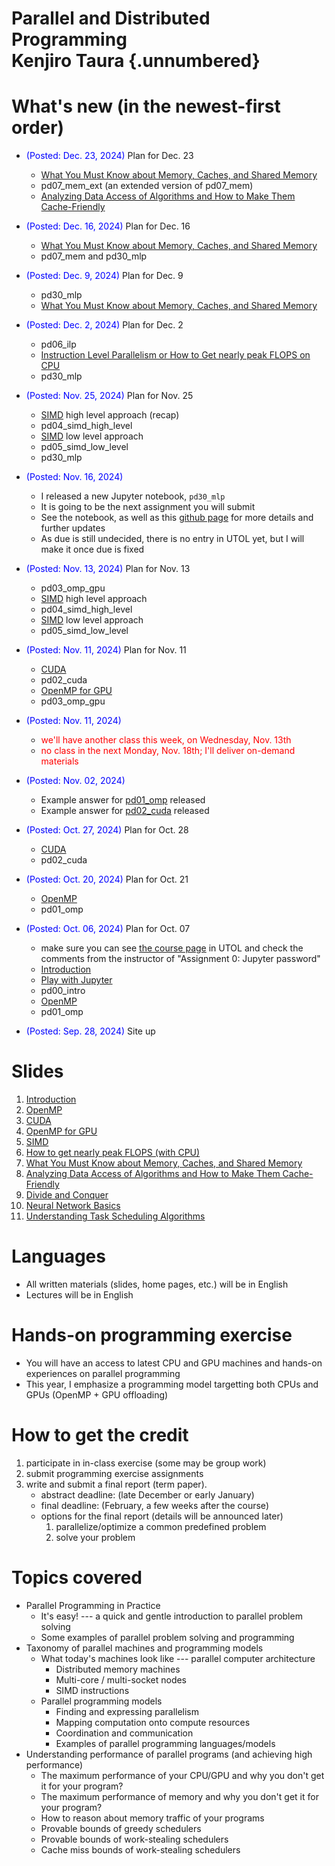 <link rel="stylesheet" href="scripts/style.css">

# Parallel and Distributed Programming <br/> Kenjiro Taura {.unnumbered}

# What's new (in the newest-first order)

* <font color=blue>(Posted: Dec. 23, 2024)</font> Plan for Dec. 23
  * [What You Must Know about Memory, Caches, and Shared Memory](slides/memory.pdf)
  * pd07\_mem\_ext (an extended version of pd07\_mem)
  * [Analyzing Data Access of Algorithms and How to Make Them Cache-Friendly](slides/cache.pdf)
  
* <font color=blue>(Posted: Dec. 16, 2024)</font> Plan for Dec. 16
  * [What You Must Know about Memory, Caches, and Shared Memory](slides/memory.pdf)
  * pd07\_mem and pd30\_mlp

* <font color=blue>(Posted: Dec. 9, 2024)</font> Plan for Dec. 9
  * pd30\_mlp
  * [What You Must Know about Memory, Caches, and Shared Memory](slides/memory.pdf)

* <font color=blue>(Posted: Dec. 2, 2024)</font> Plan for Dec. 2
  * pd06\_ilp
  * [Instruction Level Parallelism or How to Get nearly peak FLOPS on CPU](slides/peak_cpu.pdf)
  * pd30\_mlp
  
* <font color=blue>(Posted: Nov. 25, 2024)</font> Plan for Nov. 25
  * [SIMD](slides/simd.pdf) high level approach (recap)
  * pd04\_simd\_high\_level
  * [SIMD](slides/simd.pdf) low level approach
  * pd05\_simd\_low\_level
  * pd30\_mlp

* <font color=blue>(Posted: Nov. 16, 2024)</font> 
  * I released a new Jupyter notebook, `pd30_mlp`
  * It is going to be the next assignment you will submit  
  * See the notebook, as well as this [github page](https://github.com/taura/parallel-distributed-programming-code-2024/tree/main/30mlp) for more details and further updates
  * As due is still undecided, there is no entry in UTOL yet, but I will make it once due is fixed

* <font color=blue>(Posted: Nov. 13, 2024)</font> Plan for Nov. 13
  * pd03\_omp\_gpu
  * [SIMD](slides/simd.pdf) high level approach
  * pd04\_simd\_high\_level
  * [SIMD](slides/simd.pdf) low level approach
  * pd05\_simd\_low\_level

* <font color=blue>(Posted: Nov. 11, 2024)</font> Plan for Nov. 11
  * [CUDA](slides/cuda.pdf)
  * pd02\_cuda
  * [OpenMP for GPU](slides/openmp_gpu.pdf)
  * pd03\_omp\_gpu

* <font color=blue>(Posted: Nov. 11, 2024)</font>
  * <font color="red">we'll have another class this week, on Wednesday, Nov. 13th</font>
  * <font color="red">no class in the next Monday, Nov. 18th; I'll deliver on-demand materials</font>

* <font color=blue>(Posted: Nov. 02, 2024)</font> 
  * Example answer for [pd01\_omp](ans/pd01_omp/pd01_omp.sos.ans.html) released
  * Example answer for [pd02\_cuda](ans/pd02_cuda/pd02_cuda.sos.ans.html) released

* <font color=blue>(Posted: Oct. 27, 2024)</font> Plan for Oct. 28
  * [CUDA](slides/cuda.pdf)
  * pd02_cuda

* <font color=blue>(Posted: Oct. 20, 2024)</font> Plan for Oct. 21
  * [OpenMP](slides/openmp.pdf)
  * pd01_omp

* <font color=blue>(Posted: Oct. 06, 2024)</font> Plan for Oct. 07
  * make sure you can see [the course page](https://utol.ecc.u-tokyo.ac.jp/lms/course?idnumber=2024_4884_4840-1004_01) in UTOL and check the comments from the instructor of "Assignment 0: Jupyter password"
  * [Introduction](slides/intro.pdf)
  * [Play with Jupyter](https://taura.github.io/programming-languages/html/jupyter.html?lang=en)
  * pd00_intro
  * [OpenMP](slides/openmp.pdf)
  * pd01_omp
* <font color=blue>(Posted: Sep. 28, 2024)</font> Site up

# Slides

1. [Introduction](slides/intro.pdf)
1. [OpenMP](slides/openmp.pdf)
1. [CUDA](slides/cuda.pdf)
1. [OpenMP for GPU](slides/openmp_gpu.pdf)
1. [SIMD](slides/simd.pdf)
1. [How to get nearly peak FLOPS (with CPU)](slides/peak_cpu.pdf)
1. [What You Must Know about Memory, Caches, and Shared Memory](slides/memory.pdf)
1. [Analyzing Data Access of Algorithms and How to Make Them Cache-Friendly](slides/cache.pdf)
1. [Divide and Conquer](slides/divide_and_conquer.pdf)
1. [Neural Network Basics](slides/nn.pdf)
1. [Understanding Task Scheduling Algorithms](slides/worksteal.pdf)

# Languages

* All written materials (slides, home pages, etc.) will be in English
* Lectures will be in English

# Hands-on programming exercise

* You will have an access to latest CPU and GPU machines and hands-on experiences on parallel programming
* This year, I emphasize a programming model targetting both CPUs and GPUs (OpenMP + GPU offloading)

# How to get the credit

1. participate in in-class exercise (some may be group work)
1. submit programming exercise assignments
1. write and submit a final report (term paper).
    * abstract deadline: (late December or early January)
    * final deadline: (February, a few weeks after the course)
    * options for the final report (details will be announced later)
      1. parallelize/optimize a common predefined problem
      1. solve your problem

# Topics covered

* Parallel Programming in Practice
  * It's easy! --- a quick and gentle introduction to parallel problem solving
  * Some examples of parallel problem solving and programming
* Taxonomy of parallel machines and programming models
  * What today's machines look like --- parallel computer architecture
    * Distributed memory machines
    * Multi-core / multi-socket nodes
    * SIMD instructions
  * Parallel programming models
    * Finding and expressing parallelism
    * Mapping computation onto compute resources
    * Coordination and communication
    * Examples of parallel programming languages/models
* Understanding performance of parallel programs (and achieving high performance)
  * The maximum performance of your CPU/GPU and why you don't get it for your program?
  * The maximum performance of memory and why you don't get it for your program?
  * How to reason about memory traffic of your programs
  * Provable bounds of greedy schedulers
  * Provable bounds of work-stealing schedulers
  * Cache miss bounds of work-stealing schedulers


